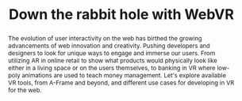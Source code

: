 ---
title: "Down the rabbit hole with WebVR"
speaker: Shannon Foster
event: CascadiaJS 2018
tags: ["webvr"]
abstract: "The evolution of user interactivity on the web has birthed the growing advancements of web innovation and creativity. Pushing developers and designers to look for unique ways to engage and immerse our users. From utilizing AR in online retail to show what products would physically look like either in a living space or on the users themselves, to banking in VR where low-poly animations are used to teach money management. Let's explore available VR tools, from A-Frame and beyond, and different use cases for developing in VR for the web."
ytId: H8crihughSc
layout: talk
---
